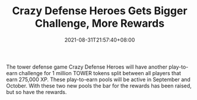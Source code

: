 ﻿---
title: "Crazy Defense Heroes Gets Bigger Challenge, More Rewards"
date: 2021-08-31T21:57:40+08:00
lastmod: 2021-08-31T16:45:40+08:00
draft: false
authors: ["Duncan"]
description: "The tower defense game Crazy Defense Heroes will have another play-to-earn challenge for 1 million TOWER tokens split between all players that earn 275,000 XP. These play-to-earn pools will be active in September and October. With these two new pools the bar for the rewards has been raised, but so have the rewards."
featuredImage: "crazy-defense-heroes-gets-bigger-challenge-more-rewards.png"
tags: ["Virtual World","Play to Earn"]
categories: ["news"]
news: ["Virtual World"]
weight: 
lightgallery: true
pinned: false
recommend: false
recommend1: false
---

The tower defense game Crazy Defense Heroes will have another play-to-earn challenge for 1 million TOWER tokens split between all players that earn 275,000 XP. These play-to-earn pools will be active in September and October. With these two new pools the bar for the rewards has been raised, but so have the rewards.

<!--more-->

